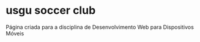 # usgu soccer club
 Página criada para a disciplina de Desenvolvimento Web para Dispositivos Móveis
